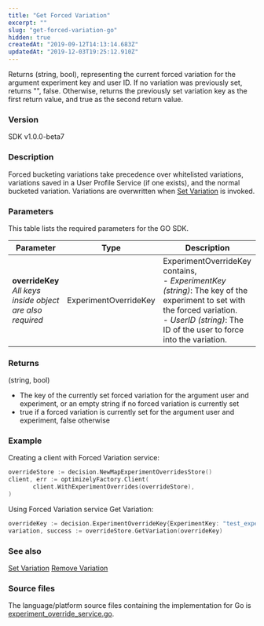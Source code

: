 ```yaml
---
title: "Get Forced Variation"
excerpt: ""
slug: "get-forced-variation-go"
hidden: true
createdAt: "2019-09-12T14:13:14.683Z"
updatedAt: "2019-12-03T19:25:12.910Z"
---
```

Returns (string, bool), representing the current forced variation for the argument experiment key and user ID. If no variation was previously set, returns "", false. Otherwise, returns the previously set variation key as the first return value, and true as the second return value.

### Version
SDK v1.0.0-beta7

### Description
Forced bucketing variations take precedence over whitelisted variations, variations saved in a User Profile Service (if one exists), and the normal bucketed variation. Variations are overwritten when  [Set Variation](doc:set-forced-variation-go) is invoked.

### Parameters
This table lists the required parameters for the GO SDK.

| Parameter                                                       | Type                  | Description                                                                                                                                                                                            |
|-----------------------------------------------------------------|-----------------------|--------------------------------------------------------------------------------------------------------------------------------------------------------------------------------------------------------|
| **overrideKey**<br/> *All keys inside object are also required* | ExperimentOverrideKey | ExperimentOverrideKey contains, <br/>- *ExperimentKey (string)*: The key of the experiment to set with the forced variation. <br/>- *UserID (string)*: The ID of the user to force into the variation. |

### Returns
(string, bool) 
- The key of the currently set forced variation for the argument user and experiment, or an empty string if no forced variation is currently set
- true if a forced variation is currently set for the argument user and experiment, false otherwise

### Example
Creating a client with Forced Variation service:

```go
overrideStore := decision.NewMapExperimentOverridesStore()
client, err := optimizelyFactory.Client(
       client.WithExperimentOverrides(overrideStore),
)
```

Using Forced Variation service Get Variation:
```go
overrideKey := decision.ExperimentOverrideKey{ExperimentKey: "test_experiment", UserID: "test_user"}
variation, success := overrideStore.GetVariation(overrideKey)
```

### See also
[Set Variation](doc:set-forced-variation-go)
[Remove Variation](doc:remove-forced-variation-go)

### Source files
The language/platform source files containing the implementation for Go is [experiment_override_service.go](https://github.com/WolffunGame/experiment/blob/v1.0.0-beta7/pkg/decision/experiment_override_service.go).